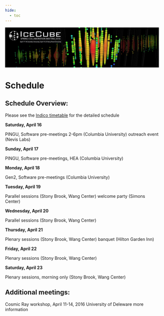 ```yaml
---
hide:
  - toc
---
```


![2016 Spring Collaboration Meeting](slider_NY_update.png)


# Schedule


## Schedule Overview:

Please see the [Indico timetable](https://events.icecube.wisc.edu/event/75/) for the detailed schedule

**Saturday, April 16**

PINGU, Software pre-meetings 2-6pm (Columbia University) outreach event (Nevis Labs)

**Sunday, April 17**

PINGU, Software pre-meetings, HEA (Columbia University)

**Monday, April 18**

Gen2, Software pre-meetings (Columbia University)

**Tuesday, April 19**

Parallel sessions (Stony Brook, Wang Center) welcome party (Simons Center)

**Wednesday, April 20**

Parallel sessions (Stony Brook, Wang Center)

**Thursday, April 21**

Plenary sessions (Stony Brook, Wang Center) banquet (Hilton Garden Inn) 

**Friday, April 22**

Plenary sessions (Stony Brook, Wang Center)

**Saturday, April 23**

Plenary sessions, morning only (Stony Brook, Wang Center)
 
## Additional meetings: 

Cosmic Ray workshop, April 11-14, 2016 University of Deleware more information
